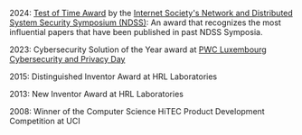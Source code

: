 
2024: [Test of Time Award](https://www.ndss-symposium.org/ndss-test-of-time-award/) by the [Internet Society's Network and Distributed System Security Symposium (NDSS)](https://www.internetsociety.org/):
An award that recognizes the most influential papers that have been published in past NDSS Symposia.

2023: Cybersecurity Solution of the Year award at [PWC Luxembourg Cybersecurity and Privacy Day](https://www.pwc.lu/en/press/press-releases-2023/cybersecurity-day-2023-winner.html)

2015: Distinguished Inventor Award at HRL Laboratories

2013: New Inventor Award at HRL Laboratories

2008: Winner of the Computer Science HiTEC Product Development Competition at UCI
